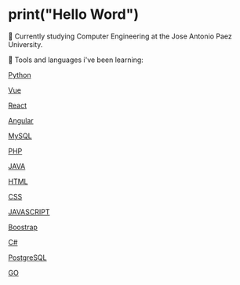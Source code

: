 # print("Hello Word")

🔭 Currently studying Computer Engineering at the Jose Antonio Paez University.

🚀 Tools and languages i've been learning:

<a href=https://www.python.org/>Python</a>

<a href=https:https://vuejs.org//>Vue</a>

<a href=https:https://reactjs.org//>React</a>

<a href=https:https://angular.io//>Angular</a>

<a href=https:https://www.mysql.com//>MySQL</a>

<a href=https:https:https://www.php.net//>PHP</a>

<a href=https:https://www.java.com//>JAVA</a>

<a href=https:https://developer.mozilla.org/en-US/docs/Web/HTML/>HTML</a>

<a href=https:https://developer.mozilla.org/en-US/docs/Web/CSS/>CSS</a>

<a href=https:https://developer.mozilla.org/en-US/docs/Web/JavaScript/>JAVASCRIPT</a>

<a href=https:https://getbootstrap.com//>Boostrap</a>

<a href=https:https://www.w3schools.com/cs/index.php/>C#</a>

<a href=https:https://www.postgresql.org//>PostgreSQL</a>

<a href=https:https://go.dev//>GO</a>

